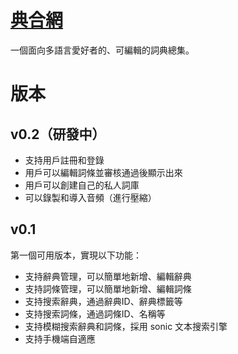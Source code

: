 # [典合網](https://dicthub.cn)

一個面向多語言愛好者的、可編輯的詞典總集。

# 版本

## v0.2（研發中）

- 支持用戶註冊和登錄
- 用戶可以編輯詞條並審核通過後顯示出來
- 用戶可以創建自己的私人詞庫
- 可以錄製和導入音頻（進行壓縮）

## v0.1

第一個可用版本，實現以下功能：

- 支持辭典管理，可以簡單地新增、編輯辭典
- 支持詞條管理，可以簡單地新增、編輯詞條
- 支持搜索辭典，通過辭典ID、辭典標籤等
- 支持搜索詞條，通過詞條ID、名稱等
- 支持模糊搜索辭典和詞條，採用 sonic 文本搜索引擎
- 支持手機端自適應
